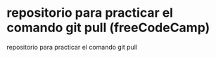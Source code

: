 # repositorio para practicar el comando git pull (freeCodeCamp)

repositorio para practicar  el comando git pull
